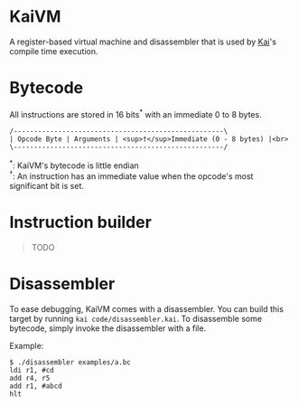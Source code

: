 # KaiVM
A register-based virtual machine and disassembler that is used by [Kai](https://github.com/kai-language/kai)'s compile time execution.

# Bytecode
All instructions are stored in 16 bits<sup>*</sup> with an immediate 0 to 8 bytes.
```
/----------------------------------------------------\
| Opcode Byte | Arguments | <sup>†</sup>Immediate (0 - 8 bytes) |<br>
\----------------------------------------------------/
```
<sup>*</sup>: KaiVM's bytecode is little endian<br>
<sup>†</sup>: An instruction has an immediate value when the opcode's most significant bit is set.

# Instruction builder
> TODO

# Disassembler
To ease debugging, KaiVM comes with a disassembler. You can build this target by running `kai code/disassembler.kai`. To disassemble some bytecode, simply invoke the disassembler with a file.

Example:
```
$ ./disassembler examples/a.bc 
ldi r1, #cd
add r4, r5
add r1, #abcd
hlt
```